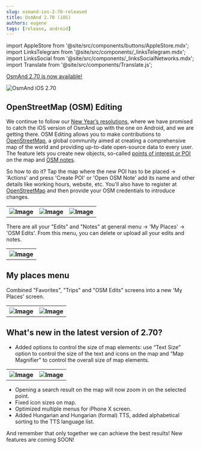```yaml
---
slug: osmand-ios-2-70-released
title: OsmAnd 2.70 (iOS)
authors: eugene
tags: [release, android]
---
```

import AppleStore from '@site/src/components/buttons/AppleStore.mdx';
import LinksTelegram from '@site/src/components/_linksTelegram.mdx';
import LinksSocial from '@site/src/components/_linksSocialNetworks.mdx';
import Translate from '@site/src/components/Translate.js';


<a href="https://itunes.apple.com/us/app/osmand-maps-travel-navigate/id934850257">OsmAnd 2.70 is now available!</a>

![OsmAnd iOS 2.70](./ios-2-7.png)

<!--truncate-->

## OpenStreetMap (OSM) Editing

We continue to follow our <a href="https://osmand.net/blog/2019-ny-resolutions">New Year’s resolutions</a>, where we have promised to catch the iOS version of OsmAnd up with the one on Android, and we are getting there. 
OSM Editing allows you to make contributions to <a href="https://www.openstreetmap.org">OpenStreetMap</a>, a global community aimed at creating a comprehensive map of the world and providing up-to-date open-source data to every user.
The feature lets you create new objects, so-called <a href="https://wiki.openstreetmap.org/wiki/Points_of_interest">points of interest or POI</a> on the map and <a href="https://wiki.openstreetmap.org/wiki/Notes">OSM notes</a>.

So how to do it? Tap the map where the new POI has to be placed → 'Actions' and press 'Create POI' or 'Open OSM Note' add its name and other details like working hours, website, etc. You'll also have to register at <a href="https://www.openstreetmap.org">OpenStreetMap</a> and then provide your OSM credentials to introduce changes.


<table class="blogimage">
  <tr>
    <th><img src={require('./ios-2-7-1.png').default} alt="Image"/></th>
    <th><img src={require('./ios-2-7-2.png').default} alt="Image"/></th>
    <th><img src={require('./ios-2-7-3.png').default} alt="Image"/></th>
  </tr>
</table> 


There are all your "Edits" and "Notes" at general menu → 'My Places' → 'OSM Edits'. From this menu, you can delete or upload all your edits and notes.

<table class="blogimage">
  <tr>
    <th><img src={require('./ios-2-7-4.png').default} alt="Image"/></th>
  </tr>
</table> 

## My places menu

Combined "Favorites", "Trips" and "OSM Edits" screens into a new 'My Places' screen.

<table class="blogimage">
  <tr>
    <th><img src={require('./ios-2-7-5.png').default} alt="Image"/></th>
    <th><img src={require('./ios-2-7-6.png').default} alt="Image"/></th>
  </tr>
</table> 


## What's new in the latest version of 2.70?

* Added options to control the size of map elements: use “Text Size” option to control the size of the text and icons on the map and “Map Magnifier” to control the overall size of map elements.

<table class="blogimage">
  <tr>
    <th><img src={require('./ios-2-7-8.png').default} alt="Image"/></th>
    <th><img src={require('./ios-2-7-9.png').default} alt="Image"/></th>
  </tr>
</table> 

* Opening a search result on the map will now zoom in on the selected point.
* Fixed icon sizes on map.
* Optimized multiple menus for iPhone X screen.
* Added Hungarian and Hungarian (formal) TTS, added alphabetical sorting to the TTS language list.
	


And remember that only together we can achieve the best results!
New features are coming SOON!






<LinksTelegram/>
<AppleStore/>